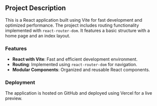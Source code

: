 ## Project Description

This is a React application built using Vite for fast development and optimized performance. The project includes routing functionality implemented with `react-router-dom`. It features a basic structure with a home page and an index layout.

### Features
- **React with Vite**: Fast and efficient development environment.
- **Routing**: Implemented using `react-router-dom` for navigation.
- **Modular Components**: Organized and reusable React components.

### Deployment
The application is hosted on GitHub and deployed using Vercel for a live preview.